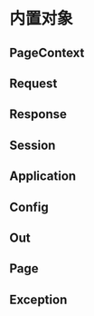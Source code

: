 # 内置对象

## PageContext

## Request

## Response

## Session

## Application

## Config

## Out

## Page

## Exception
